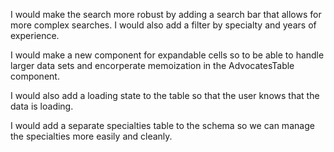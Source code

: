 I would make the search more robust by adding a search bar that allows for more complex searches. I would also add a filter by specialty and years of experience.

I would make a new component for expandable cells so to be able to handle larger data sets and encorperate memoization in the AdvocatesTable component.

I would also add a loading state to the table so that the user knows that the data is loading.

I would add a separate specialties table to the schema so we can manage the specialties more easily and cleanly.